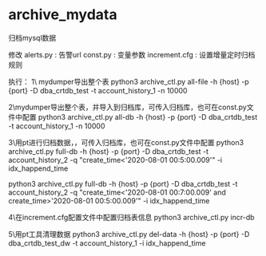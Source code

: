 # archive_mydata
归档mysql数据

修改
alerts.py : 告警url
const.py : 变量参数
increment.cfg : 设置增量定时归档规则

执行：
1\ mydumper导出整个表
python3 archive_ctl.py all-file -h {host} -p {port} -D dba_crtdb_test -t account_history_1 -n 10000

2\mydumper导出整个表，并导入到归档库，可传入归档库，也可在const.py文件中配置
python3 archive_ctl.py all-db -h {host} -p {port} -D dba_crtdb_test -t account_history_1 -n 10000


3\用pt进行归档数据，，可传入归档库，也可在const.py文件中配置
python3 archive_ctl.py full-db  -h {host} -p {port} -D dba_crtdb_test -t account_history_2 -q "create_time<'2020-08-01 00:5:00.009'" -i idx_happend_time

python3 archive_ctl.py full-db  -h {host} -p {port} -D dba_crtdb_test -t account_history_2 -q "create_time<'2020-08-01 00:7:00.009' and create_time>'2020-08-01 00:5:00.009'" -i idx_happend_time

4\在increment.cfg配置文件中配置归档表信息
python3 archive_ctl.py incr-db

5\用pt工具清理数据
python3 archive_ctl.py del-data -h {host} -p {port}  -D dba_crtdb_test_dw -t account_history_1 -i idx_happend_time
